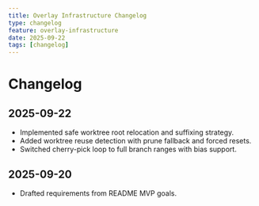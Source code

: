 ```yaml
---
title: Overlay Infrastructure Changelog
type: changelog
feature: overlay-infrastructure
date: 2025-09-22
tags: [changelog]
---
```


# Changelog

## 2025-09-22
- Implemented safe worktree root relocation and suffixing strategy.
- Added worktree reuse detection with prune fallback and forced resets.
- Switched cherry-pick loop to full branch ranges with bias support.

## 2025-09-20
- Drafted requirements from README MVP goals.
